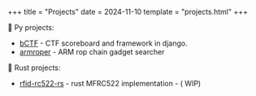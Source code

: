 +++
title = "Projects"
date = 2024-11-10
template = "projects.html"
+++
<p class="icon"> Py projects: </p>
<ul>
    <!-- Add custom content about projects -->
    <li>
        <a href="https://github.com/spiperac/bCTF" target="_blank" rel="noopener noreferrer">bCTF</a> - CTF scoreboard and framework in django.
    </li>
    <li>
        <a href="https://github.com/spiperac/armroper" target="_blank" rel="noopener noreferrer">armroper</a> -  ARM rop chain gadget searcher
    </li>
</ul>

<p class="icon">󱘗 Rust projects: </p>

<ul>
    <li>
        <a href="https://github.com/spiperac/rfid-rc522-rs" target="_blank" rel="noopener noreferrer">rfid-rc522-rs</a> - rust MFRC522 implementation - ( WIP)
    </li>
</ul>
